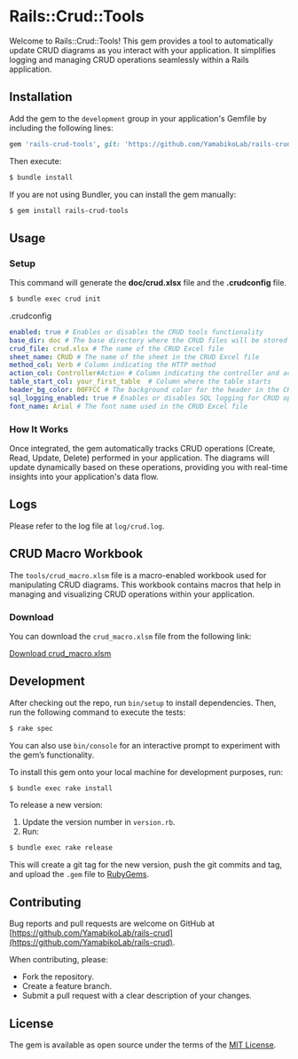 # Rails::Crud::Tools

Welcome to Rails::Crud::Tools! This gem provides a tool to automatically update CRUD diagrams as you interact with your application. It simplifies logging and managing CRUD operations seamlessly within a Rails application.

## Installation

Add the gem to the `development` group in your application's Gemfile by including the following lines:

```ruby
gem 'rails-crud-tools', git: 'https://github.com/YamabikoLab/rails-crud-tools', tag: 'v*.*.*'
```

Then execute:

```sh
$ bundle install
```

If you are not using Bundler, you can install the gem manually:

```sh
$ gem install rails-crud-tools
```

## Usage

### Setup
This command will generate the **doc/crud.xlsx** file and the **.crudconfig** file.

```sh
$ bundle exec crud init
```

.crudconfig
```yaml
enabled: true # Enables or disables the CRUD tools functionality
base_dir: doc # The base directory where the CRUD files will be stored
crud_file: crud.xlsx # The name of the CRUD Excel file
sheet_name: CRUD # The name of the sheet in the CRUD Excel file
method_col: Verb # Column indicating the HTTP method
action_col: Controller#Action # Column indicating the controller and action
table_start_col: your_first_table  # Column where the table starts
header_bg_color: 00FFCC # The background color for the header in the CRUD Excel file
sql_logging_enabled: true # Enables or disables SQL logging for CRUD operations
font_name: Arial # The font name used in the CRUD Excel file
```

### How It Works

Once integrated, the gem automatically tracks CRUD operations (Create, Read, Update, Delete) performed in your application. The diagrams will update dynamically based on these operations, providing you with real-time insights into your application's data flow.

## Logs

Please refer to the log file at `log/crud.log`.

## CRUD Macro Workbook

The `tools/crud_macro.xlsm` file is a macro-enabled workbook used for manipulating CRUD diagrams. This workbook contains macros that help in managing and visualizing CRUD operations within your application.

### Download

You can download the `crud_macro.xlsm` file from the following link:

[Download crud_macro.xlsm](https://github.com/YamabikoLab/rails-crud/raw/main/tools/crud_macro.xlsm)

## Development

After checking out the repo, run `bin/setup` to install dependencies. Then, run the following command to execute the tests:

```sh
$ rake spec
```

You can also use `bin/console` for an interactive prompt to experiment with the gem’s functionality.

To install this gem onto your local machine for development purposes, run:

```sh
$ bundle exec rake install
```

To release a new version:
1. Update the version number in `version.rb`.
2. Run:

```sh
$ bundle exec rake release
```

This will create a git tag for the new version, push the git commits and tag, and upload the `.gem` file to [RubyGems](https://rubygems.org).

## Contributing

Bug reports and pull requests are welcome on GitHub at [https://github.com/YamabikoLab/rails-crud](https://github.com/YamabikoLab/rails-crud).

When contributing, please:
- Fork the repository.
- Create a feature branch.
- Submit a pull request with a clear description of your changes.

## License

The gem is available as open source under the terms of the [MIT License](https://opensource.org/licenses/MIT).

